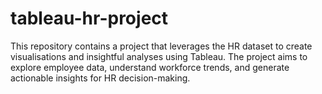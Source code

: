 # tableau-hr-project
This repository contains a project that leverages the HR dataset to create visualisations and insightful analyses using Tableau. The project aims to explore employee data, understand workforce trends, and generate actionable insights for HR decision-making.
